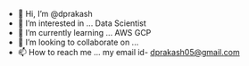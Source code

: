 - 👋 Hi, I’m @dprakash
- 👀 I’m interested in ... Data Scientist 
- 🌱 I’m currently learning ... AWS GCP
- 💞️ I’m looking to collaborate on ...
- 📫 How to reach me ... my email id- dprakash05@gmail.com

<!---
dprakash05/dprakash05 is a ✨ special ✨ repository because its `README.md` (this file) appears on your GitHub profile.
You can click the Preview link to take a look at your changes.
--->
